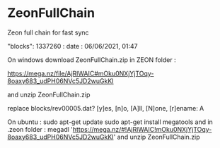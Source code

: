 # ZeonFullChain
Zeon full chain  for fast sync  

"blocks": 1337260  : date : 06/06/2021, 01:47

On windows download ZeonFullChain.zip in ZEON folder :

https://mega.nz/file/AjRlWAIC#mOku0NXjYjTOqy-8oaxy683_udPH06NVc5JD2wuGkKI

and unzip ZeonFullChain.zip 

replace blocks/rev00005.dat? [y]es, [n]o, [A]ll, [N]one, [r]ename:  A

On ubuntu :
sudo apt-get update
sudo apt-get install megatools
and in .zeon folder :
megadl 'https://mega.nz/#!AjRlWAIC!mOku0NXjYjTOqy-8oaxy683_udPH06NVc5JD2wuGkKI'
and 
unzip ZeonFullChain.zip 

